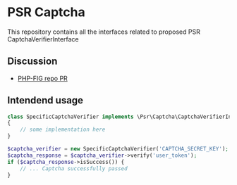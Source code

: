 # PSR Captcha
This repository contains all the interfaces related to proposed PSR CaptchaVerifierInterface

## Discussion
* [PHP-FIG repo PR](https://github.com/php-fig/fig-standards/pull/1330)

## Intendend usage

```php
class SpecificCaptchaVerifier implements \Psr\Captcha\CaptchaVerifierInterface
{
    // some implementation here
}

$captcha_verifier = new SpecificCaptchaVerifier('CAPTCHA_SECRET_KEY');
$captcha_response = $captcha_verifier->verify('user_token');
if ($captcha_response->isSuccess()) {
    // ... Captcha successfully passed
}
```
